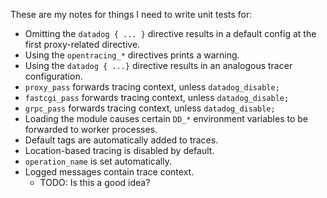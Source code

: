 These are my notes for things I need to write unit tests for:

- Omitting the `datadog { ... }` directive results in a default config at the first proxy-related directive.
- Using the `opentracing_*` directives prints a warning.
- Using the `datadog { ...}` directive results in an analogous tracer configuration.
- `proxy_pass` forwards tracing context, unless `datadog_disable;`
- `fastcgi_pass` forwards tracing context, unless `datadog_disable;`
- `grpc_pass` forwards tracing context, unless `datadog_disable;`
- Loading the module causes certain `DD_*` environment variables to be
  forwarded to worker processes.
- Default tags are automatically added to traces.
- Location-based tracing is disabled by default.
- `operation_name` is set automatically.
- Logged messages contain trace context.
  - TODO: Is this a good idea?
